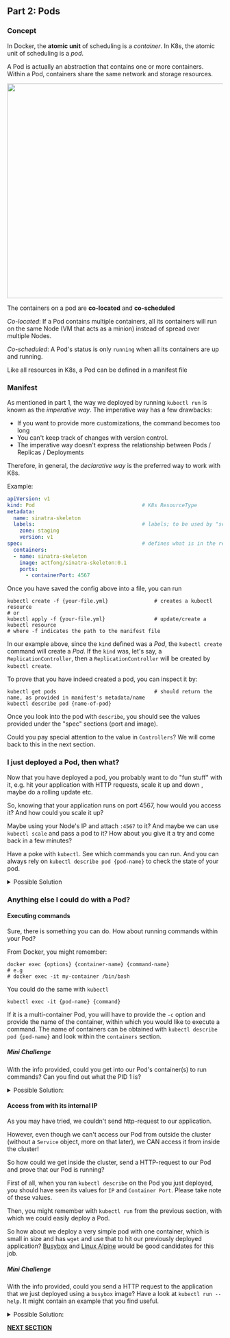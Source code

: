 ## Part 2: Pods


### Concept ###
In Docker, the **atomic unit** of scheduling is a *container*. In K8s, the atomic unit of scheduling is a *pod*.

A Pod is actually an abstraction that contains one or more containers. Within a Pod, containers share the same network and storage resources.


<img src="https://github.com/actfong/k8s-workshop/blob/master/k8s-pod.png?raw=true" width="600" height="500"></img>


The containers on a pod are **co-located** and **co-scheduled**

*Co-located*: If a Pod contains multiple containers, all its containers will run on the same Node (VM that acts as a minion) instead of spread over multiple Nodes.
        
*Co-scheduled*: A Pod's status is only `running` when all its containers are up and running. 


Like all resources in K8s, a Pod can be defined in a manifest file


### Manifest ###

As mentioned in part 1, the way we deployed by running `kubectl run` is known as the *imperative way*.
The imperative way has a few drawbacks:

- If you want to provide more customizations, the command becomes too long
- You can't keep track of changes with version control.
- The imperative way doesn't express the relationship between Pods / Replicas / Deployments 

Therefore, in general, the *declarative way* is the preferred way to work with K8s.

Example:

```yml
apiVersion: v1
kind: Pod                                   # K8s ResourceType
metadata:                                   
  name: sinatra-skeleton
  labels:                                   # labels; to be used by "selectors"
    zone: staging
    version: v1
spec:                                       # defines what is in the resource
  containers:
  - name: sinatra-skeleton
    image: actfong/sinatra-skeleton:0.1
    ports:
      - containerPort: 4567
```

Once you have saved the config above into a file, you can run

```
kubectl create -f {your-file.yml}               # creates a kubectl resource
# or 
kubectl apply -f {your-file.yml}                # update/create a kubectl resource
# where -f indicates the path to the manifest file
```

In our example above, since the `kind` defined was a *Pod*, the `kubectl create` command will create a *Pod*. 
If the `kind` was, let's say, a `ReplicationController`, then a `ReplicationController` will be created by `kubectl create`.

To prove that you have indeed created a pod, you can inspect it by:

```
kubectl get pods                                # should return the name, as provided in manifest's metadata/name
kubectl describe pod {name-of-pod}
```

Once you look into the pod with `describe`, you should see the values provided under the "spec" sections (port and image).

Could you pay special attention to the value in `Controllers`? We will come back to this in the next section.


### I just deployed a Pod, then what? ###

Now that you have deployed a pod, you probably want to do "fun stuff" with it, e.g. hit your application with HTTP requests, scale it up and down , maybe do a rolling update etc.

So, knowing that your application runs on port 4567, how would you access it? And how could you scale it up?

Maybe using your Node's IP and attach `:4567` to it? And maybe we can use `kubectl scale` and pass a pod to it? How about you give it a try and come back in a few minutes?

Have a poke with `kubectl`. See which commands you can run. And you can always rely on `kubectl describe pod {pod-name}` to check the state of your pod. 

<details>
<br/>
<summary>Possible Solution</summary>
Well, here is fun fact for you. You CAN'T do any of the above! :) That is also why <i>no one would deploy a Pod on its own</i>.

<br/><br/>
<img src="https://cdn.meme.am/cache/instances/folder755/59003755.jpg"/>
<br/><br/>

<p>
A <i>Pod</i> is actually completely useless on its own. That is also why a Pod is meant to be deployed with higher level constructs, such as <b>ReplicationController</b> or <b>Deployment</b>. (see the next sections)
</p>

<p>
I might have wasted a few minutes of your time, letting you type a manifest etc.... But at least, for the rest of your life, you will never deploy your application as a stand-alone <i>Pod</i>
</p>
</details>


### Anything else I could do with a Pod? ###


#### Executing commands ####
Sure, there is something you can do. How about running commands within your Pod?

From Docker, you might remember:
```
docker exec {options} {container-name} {command-name}
# e.g 
# docker exec -it my-container /bin/bash
```

You could do the same with `kubectl`

```
kubectl exec -it {pod-name} {command}
```

If it is a multi-container Pod, you will have to provide the `-c` option and provide the name of the container, within which you would like to execute a command. The name of containers can be obtained with `kubectl describe pod {pod-name}` and look within the `containers` section.


##### Mini Challenge #####

With the info provided, could you get into our Pod's container(s) to run commands? Can you find out what the PID 1 is?

<details>
<summary>Possible Solution:</summary>

<pre>
kubectl exec -it {pod-name} -- /bin/sh
# Once you are in:
ps auxf
# Does the process listed as PID 1 make sense to you? 
</pre>

</details>


#### Access from with its internal IP ####
As you may have tried, we couldn't send http-request to our application. 

However, even though we can't access our Pod from outside the cluster (without a `Service` object, more on that later), we CAN access it from inside the cluster! 

So how could we get inside the cluster, send a HTTP-request to our Pod and prove that our Pod is running?


First of all, when you ran `kubectl describe` on the Pod you just deployed, you should have seen its values for `IP` and `Container Port`. Please take note of these values.

Then, you might remember with `kubectl run` from the previous section, with which we could easily deploy a Pod. 

So how about we deploy a very simple pod with one container, which is small in size and has `wget` and use that to hit our previously deployed application? [Busybox](https://hub.docker.com/_/busybox/) and [Linux Alpine](https://hub.docker.com/_/alpine/) would be good candidates for this job.


##### Mini Challenge #####

With the info provided, could you send a HTTP request to the application that we just deployed using a `busybox` image?
Have a look at `kubectl run --help`. It might contain an example that you find useful.

<details>
<summary>Possible Solution:</summary>

<pre>
kubectl run -it busybox --image=busybox --restart=Never -- /bin/sh
# Once you are in the container
wget {application-ip}:{application-port}
cat {html-page}
</pre>

</details>

[**NEXT SECTION**](https://actfong.github.io/k8s-workshop/Part-3-RC-and-RS)
